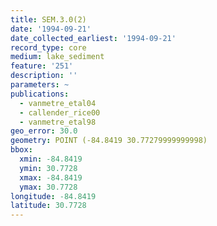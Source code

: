 ```yaml
---
title: SEM.3.0(2)
date: '1994-09-21'
date_collected_earliest: '1994-09-21'
record_type: core
medium: lake_sediment
feature: '251'
description: ''
parameters: ~
publications:
  - vanmetre_etal04
  - callender_rice00
  - vanmetre_etal98
geo_error: 30.0
geometry: POINT (-84.8419 30.77279999999998)
bbox:
  xmin: -84.8419
  ymin: 30.7728
  xmax: -84.8419
  ymax: 30.7728
longitude: -84.8419
latitude: 30.7728
---
```

